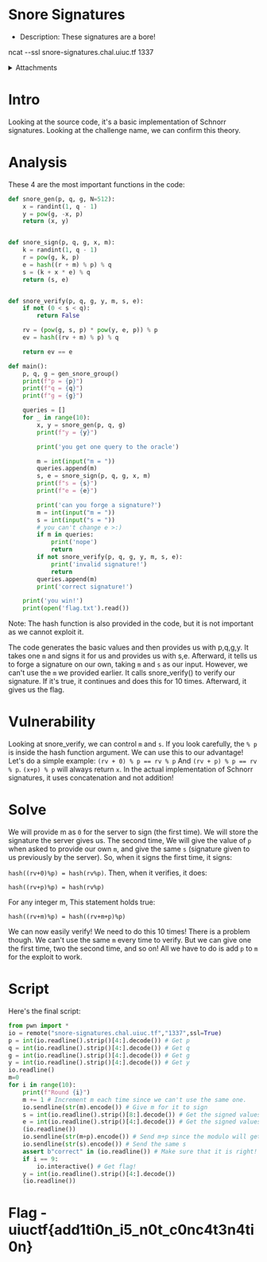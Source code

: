 # Snore Signatures

- Description: These signatures are a bore!

ncat --ssl snore-signatures.chal.uiuc.tf 1337

<details>
  <summary>Attachments</summary>
	
  [chal.py](https://uiuctf-2024-rctf-challenge-uploads.storage.googleapis.com/uploads/b477a42de9e90bafc5bd16405fee97b4b532d9b96e25330eb55ae1c2aa45e4f0/chal.py)
</details>


# Intro

Looking at the source code, it's a basic implementation of Schnorr signatures. Looking at the challenge name, we can confirm this theory.

# Analysis

These 4 are the most important functions in the code:

```python
def snore_gen(p, q, g, N=512):
    x = randint(1, q - 1)
    y = pow(g, -x, p)
    return (x, y)


def snore_sign(p, q, g, x, m):
    k = randint(1, q - 1)
    r = pow(g, k, p)
    e = hash((r + m) % p) % q
    s = (k + x * e) % q
    return (s, e)


def snore_verify(p, q, g, y, m, s, e):
    if not (0 < s < q):
        return False

    rv = (pow(g, s, p) * pow(y, e, p)) % p
    ev = hash((rv + m) % p) % q

    return ev == e

def main():
    p, q, g = gen_snore_group()
    print(f"p = {p}")
    print(f"q = {q}")
    print(f"g = {g}")

    queries = []
    for _ in range(10):
        x, y = snore_gen(p, q, g)
        print(f"y = {y}")

        print('you get one query to the oracle')

        m = int(input("m = "))
        queries.append(m)
        s, e = snore_sign(p, q, g, x, m)
        print(f"s = {s}")
        print(f"e = {e}")

        print('can you forge a signature?')
        m = int(input("m = "))
        s = int(input("s = "))
        # you can't change e >:)
        if m in queries:
            print('nope')
            return
        if not snore_verify(p, q, g, y, m, s, e):
            print('invalid signature!')
            return
        queries.append(m)
        print('correct signature!')

    print('you win!')
    print(open('flag.txt').read())
```

Note: The hash function is also provided in the code, but it is not important as we cannot exploit it.

The code generates the basic values and then provides us with p,q,g,y. It takes one `m` and signs it for us and provides us with s,e. Afterward, it tells us to forge a signature on our own, taking `m` and `s` as our input. However, we can't use the `m` we provided earlier. It calls snore_verify() to verify our signature. If it's true, it continues and does this for 10 times. Afterward, it gives us the flag.

# Vulnerability

Looking at snore_verify, we can control `m` and `s`. If you look carefully, the `% p` is inside the hash function argument. We can use this to our advantage! Let's do a simple example: `(rv + 0) % p == rv % p` And `(rv + p) % p == rv % p`. `(x+p) % p` will always return `x`. In the actual implementation of Schnorr signatures, it uses concatenation and not addition!

# Solve

We will provide m as `0` for the server to sign (the first time). We will store the signature the server gives us. The second time, We will give the value of `p` when asked to provide our own `m`, and give the same `s` (signature given to us previously by the server). So, when it signs the first time, it signs:

`hash((rv+0)%p) = hash(rv%p)`. 
Then, when it verifies, it does:

`hash((rv+p)%p) = hash(rv%p)`

For any integer m, This statement holds true:

`hash((rv+m)%p) = hash((rv+m+p)%p)`

We can now easily verify! We need to do this 10 times! There is a problem though. We can't use the same `m` every time to verify. But we can give one the first time, two the second time, and so on! All we have to do is add `p` to `m` for the exploit to work.

# Script

Here's the final script:

```python
from pwn import *
io = remote("snore-signatures.chal.uiuc.tf","1337",ssl=True)
p = int(io.readline().strip()[4:].decode()) # Get p
q = int(io.readline().strip()[4:].decode()) # Get q
g = int(io.readline().strip()[4:].decode()) # Get g
y = int(io.readline().strip()[4:].decode()) # Get y
io.readline()
m=0
for i in range(10):
	print(f"Round {i}")
	m += 1 # Increment m each time since we can't use the same one.
	io.sendline(str(m).encode()) # Give m for it to sign
	s = int(io.readline().strip()[8:].decode()) # Get the signed values
	e = int(io.readline().strip()[4:].decode()) # Get the signed values
	(io.readline())
	io.sendline(str(m+p).encode()) # Send m+p since the modulo will get rid of p.
	io.sendline(str(s).encode()) # Send the same s
	assert b"correct" in (io.readline()) # Make sure that it is right!
	if i == 9:
		io.interactive() # Get flag!
	y = int(io.readline().strip()[4:].decode())
	(io.readline())
```

# Flag - uiuctf{add1ti0n_i5_n0t_c0nc4t3n4ti0n}
